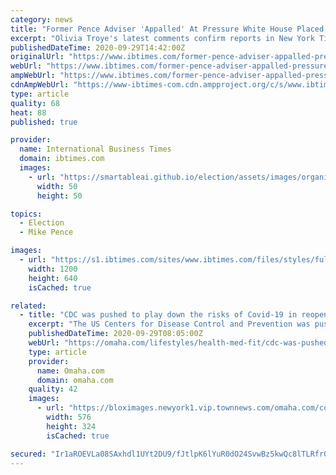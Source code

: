 ```yaml
---
category: news
title: "Former Pence Adviser 'Appalled' At Pressure White House Placed On CDC To Open Schools"
excerpt: "Olivia Troye's latest comments confirm reports in New York Times about pressure from the White House to downplay the coronavirus' impact on children."
publishedDateTime: 2020-09-29T14:42:00Z
originalUrl: "https://www.ibtimes.com/former-pence-adviser-appalled-pressure-white-house-placed-cdc-open-schools-3053781"
webUrl: "https://www.ibtimes.com/former-pence-adviser-appalled-pressure-white-house-placed-cdc-open-schools-3053781"
ampWebUrl: "https://www.ibtimes.com/former-pence-adviser-appalled-pressure-white-house-placed-cdc-open-schools-3053781?amp=1"
cdnAmpWebUrl: "https://www-ibtimes-com.cdn.ampproject.org/c/s/www.ibtimes.com/former-pence-adviser-appalled-pressure-white-house-placed-cdc-open-schools-3053781?amp=1"
type: article
quality: 68
heat: 88
published: true

provider:
  name: International Business Times
  domain: ibtimes.com
  images:
    - url: "https://smartableai.github.io/election/assets/images/organizations/ibtimes.com-50x50.jpg"
      width: 50
      height: 50

topics:
  - Election
  - Mike Pence

images:
  - url: "https://s1.ibtimes.com/sites/www.ibtimes.com/files/styles/full/public/2020/04/09/coronavirus-pandemic-new-guidelines-issued-cdc.jpg"
    width: 1200
    height: 640
    isCached: true

related:
  - title: "CDC was pushed to play down the risks of Covid-19 in reopening schools, former Pence staffer says"
    excerpt: "The US Centers for Disease Control and Prevention was pushed to play down the risks of the coronavirus pandemic in reopening schools for in-person classes, Olivia Troye, a former top"
    publishedDateTime: 2020-09-29T08:05:00Z
    webUrl: "https://omaha.com/lifestyles/health-med-fit/cdc-was-pushed-to-play-down-the-risks-of-covid-19-in-reopening-schools-former/article_69def219-0894-500f-8809-3e9d133bfdec.html"
    type: article
    provider:
      name: Omaha.com
      domain: omaha.com
    quality: 42
    images:
      - url: "https://bloximages.newyork1.vip.townnews.com/omaha.com/content/tncms/assets/v3/editorial/e/bc/ebc3f654-fe04-53d5-b60a-a8810dd36d46/5f72c736656ed.image.jpg?resize=576%2C324"
        width: 576
        height: 324
        isCached: true

secured: "Ir1aROEVLa08SAxhdl1UYt2DU9/fJtlpK6lYuR0dO24SvwBz5kwQc8lTLRfr0eeUhAstu3G7Ejy9WWhH/vcmFOWSk4kceWLxm2TzwuKDXbR6bqy71uD2ZLXcJB4r3GycUOqsiifujEAFdWtt4tJbN1AnKvFh12mIHF+14OpfciUX2CphApqMk5hBhM+QIA1jY68/RnFukKwRMjtmUTUHkG4lMvDGwLcbjFEzuiIrt6azN9ZcD+G+nkvfkQyKCF+h3nYtgnW9FEUpg5jFtkimAYRD6AIj8ZQs6ppTkNG+qWwQjP0bx6jSE1/0PfTnT2X9nJZ/ouFA9rcpUm5kYSuRS3T1tlFbW0gsCGSpVWtBqAc=;MUtSRMluWb257Gxl3q08hA=="
---
```


